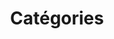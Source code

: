 ---
title: Catégories
slug: categories
description: Liste des catégories
draft: true
noindex: true
translationKey: categories
---